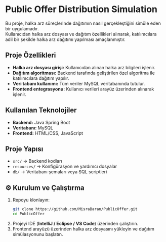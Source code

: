 # Public Offer Distribution Simulation

Bu proje, halka arz süreçlerinde dağıtımın nasıl gerçekleştiğini simüle eden bir uygulamadır.  
Kullanıcıdan halka arz dosyası ve dağıtım özellikleri alınarak, katılımcılara adil bir şekilde halka arz dağıtımı yapılması amaçlanmıştır.

##  Proje Özellikleri

- **Halka arz dosyası girişi:** Kullanıcıdan alınan halka arz bilgileri işlenir.  
- **Dağıtım algoritması:** Backend tarafında geliştirilen özel algoritma ile katılımcılara dağıtım yapılır.  
- **Veri tabanı kullanımı:** Tüm veriler MySQL veritabanında tutulur.  
- **Frontend entegrasyonu:** Kullanıcı verileri arayüz üzerinden alınarak işlenir.  

##  Kullanılan Teknolojiler

- **Backend:** Java Spring Boot
- **Veritabanı:** MySQL  
- **Frontend:** HTML/CSS, JavaScript

##  Proje Yapısı

- `src/` → Backend kodları  
- `resources/` → Konfigürasyon ve yardımcı dosyalar  
- `db/` → Veritabanı şemaları veya SQL scriptleri  

## ⚙ Kurulum ve Çalıştırma

1. Repoyu klonlayın:
   ```bash
   git clone https://github.com/MisraBaran/PublicOffer.git
   cd PublicOffer
2. Projeyi IDE (**IntelliJ / Eclipse / VS Code**) üzerinden çalıştırın.  
3. Frontend arayüzü üzerinden halka arz dosyasını yükleyin ve dağıtım simülasyonunu başlatın.

